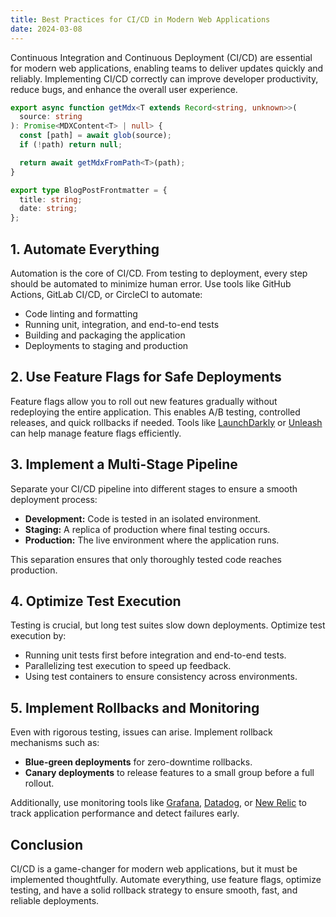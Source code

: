 ```yaml
---
title: Best Practices for CI/CD in Modern Web Applications
date: 2024-03-08
---
```


Continuous Integration and Continuous Deployment (CI/CD) are essential for modern web applications, enabling teams to deliver updates quickly and reliably. Implementing CI/CD correctly can improve developer productivity, reduce bugs, and enhance the overall user experience.

```typescript
export async function getMdx<T extends Record<string, unknown>>(
  source: string
): Promise<MDXContent<T> | null> {
  const [path] = await glob(source);
  if (!path) return null;

  return await getMdxFromPath<T>(path);
}

export type BlogPostFrontmatter = {
  title: string;
  date: string;
};
```

## 1. Automate Everything

Automation is the core of CI/CD. From testing to deployment, every step should be automated to minimize human error. Use tools like GitHub Actions, GitLab CI/CD, or CircleCI to automate:

- Code linting and formatting
- Running unit, integration, and end-to-end tests
- Building and packaging the application
- Deployments to staging and production

## 2. Use Feature Flags for Safe Deployments

Feature flags allow you to roll out new features gradually without redeploying the entire application. This enables A/B testing, controlled releases, and quick rollbacks if needed. Tools like [LaunchDarkly](https://launchdarkly.com/) or [Unleash](https://www.getunleash.io/) can help manage feature flags efficiently.

## 3. Implement a Multi-Stage Pipeline

Separate your CI/CD pipeline into different stages to ensure a smooth deployment process:

- **Development:** Code is tested in an isolated environment.
- **Staging:** A replica of production where final testing occurs.
- **Production:** The live environment where the application runs.

This separation ensures that only thoroughly tested code reaches production.

## 4. Optimize Test Execution

Testing is crucial, but long test suites slow down deployments. Optimize test execution by:

- Running unit tests first before integration and end-to-end tests.
- Parallelizing test execution to speed up feedback.
- Using test containers to ensure consistency across environments.

## 5. Implement Rollbacks and Monitoring

Even with rigorous testing, issues can arise. Implement rollback mechanisms such as:

- **Blue-green deployments** for zero-downtime rollbacks.
- **Canary deployments** to release features to a small group before a full rollout.

Additionally, use monitoring tools like [Grafana](https://grafana.com/), [Datadog](https://www.datadoghq.com/), or [New Relic](https://newrelic.com/) to track application performance and detect failures early.

## Conclusion

CI/CD is a game-changer for modern web applications, but it must be implemented thoughtfully. Automate everything, use feature flags, optimize testing, and have a solid rollback strategy to ensure smooth, fast, and reliable deployments.
